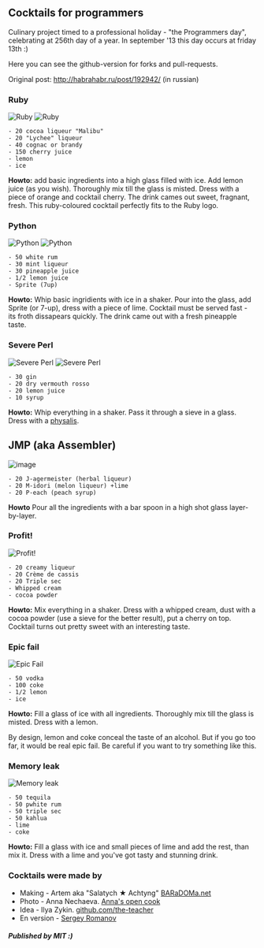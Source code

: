 ## Cocktails for programmers

Culinary project timed to a professional holiday - "the Programmers day", celebrating at 256th day of a year. In september '13 this day occurs at friday 13th :)

Here you can see the github-version for forks and pull-requests.

Original post: http://habrahabr.ru/post/192942/ (in russian)

### Ruby

<img src="http://habr.habrastorage.org/post_images/d9a/b87/91d/d9ab8791dff93a03020fc96faf408c48.jpg" alt="Ruby" title="Ruby" />

<img src="http://habr.habrastorage.org/post_images/c50/c74/b1b/c50c74b1bad7a7a785c5055eaeb6a0aa.jpg" alt="Ruby" title="Ruby" />



```
- 20 cocoa liqueur "Malibu"
- 20 "Lychee" liqueur
- 40 cognac or brandy
- 150 cherry juice
- lemon
- ice
```

**Howto:** add basic ingredients into a high glass filled with ice. Add lemon juice (as you wish). Thoroughly mix till the glass is misted. Dress with a piece of orange and cocktail cherry. The drink cames out sweet, fragnant, fresh. This ruby-coloured cocktail perfectly fits to the Ruby logo.

### Python


<img src="http://habr.habrastorage.org/post_images/a81/043/540/a81043540b546fe94fd3f8228c1be439.jpg" alt="Python" title="Python" />

<img src="http://habr.habrastorage.org/post_images/8b2/170/619/8b21706197f93ffde4f8f1d7cb9c444b.jpg" alt="Python" title="Python" />

```
- 50 white rum
- 30 mint liqueur
- 30 pineapple juice
- 1/2 lemon juice
- Sprite (7up)
```

**Howto:** Whip basic ingridients with ice in a shaker. Pour into the glass, add Sprite (or 7-up), dress with a piece of lime. Cocktail must be served fast - its froth dissapears quickly. The drink came out with a fresh pineapple taste.

### Severe Perl

<img src="http://habr.habrastorage.org/post_images/122/4c2/773/1224c27737964d566311aae4fae37829.jpg" alt="Severe Perl" title="Severe Perl" />

<img src="http://habr.habrastorage.org/post_images/335/a14/7a8/335a147a8eff811aa6cf6470c84181bd.jpg" alt="Severe Perl" title="Severe Perl" />


```
- 30 gin
- 20 dry vermouth rosso
- 20 lemon juice
- 10 syrup
```

**Howto:** Whip everything in a shaker. Pass it through a sieve in a glass. Dress with a <a href="http://en.wikipedia.org/wiki/Physalis">physalis</a>.

## JMP (aka Assembler)

<img src="http://habr.habrastorage.org/post_images/e40/2f5/004/e402f5004acdd7ad9f7d834fed1dc6f1.jpg" alt="image" title="JMP" />

```
- 20 J-agermeister (herbal liqueur)
- 20 M-idori (melon liqueur) +lime
- 20 P-each (peach syrup)
```

**Howto** Pour all the ingredients with a bar spoon in a high shot glass layer-by-layer.

### Profit!

<img src="http://habr.habrastorage.org/post_images/962/c3f/122/962c3f12264c8baf7c00d7f5c2322905.jpg" alt="Profit!" title="Profit!"/>

```
- 20 creamy liqueur
- 20 Crème de cassis
- 20 Triple sec
- Whipped cream
- cocoa powder
```

**Howto:** Mix everything in a shaker. Dress with a whipped cream, dust with a cocoa powder (use a sieve for the better result), put a cherry on top. Cocktail turns out pretty sweet with an interesting taste.

### Epic fail

<img src="http://habr.habrastorage.org/post_images/56f/3dc/235/56f3dc2353b0f845a3e8c29512f68dd7.jpg" alt="Epic Fail" title="Epic Fail" />

```
- 50 vodka
- 100 coke
- 1/2 lemon
- ice
```

**Howto:** Fill a glass of ice with all ingredients. Thoroughly mix till the glass is misted. Dress with a lemon.

By design, lemon and coke conceal the taste of an alcohol. But if you go too far, it would be real epic fail. Be careful if you want to try something like this.

### Memory leak

<img src="http://habr.habrastorage.org/post_images/6e8/159/0bf/6e81590bfa8295c4129415063b9ffde7.jpg" alt="Memory leak" title="Memory leak" />

```
- 50 tequila
- 50 рwhite rum
- 50 triple sec 
- 50 kahlua
- lime
- coke
```

**Howto:** Fill a glass with ice and small pieces of lime and add the rest, than mix it. Dress with a lime and you've got tasty and stunning drink. 

### Cocktails were made by

* Making - Artem aka "Salatych ★ Achtyng" [BARaDOMa.net](http://vk.com/baradomanet)
* Photo - Anna Nechaeva. [Anna's open cook](http://open-cook.ru)
* Idea - Ilya Zykin. [github.com/the-teacher](https://github.com/the-teacher)
* En version - [Sergey Romanov](https://github.com/srg-rmnv)

##### Published by MIT :)



























